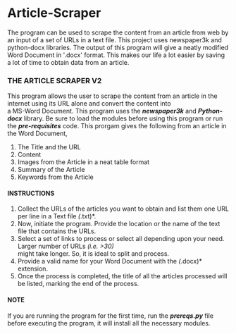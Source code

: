 # Article-Scraper
The program can be used to scrape the content from an article from web by an input of a set of URLs in a text file. This project uses newspaper3k and python-docx libraries. The output of this program will give a neatly modified Word Document in '.docx' format. This makes our life a lot easier by saving a lot of time to obtain data from an article.

### THE ARTICLE SCRAPER V2

This program allows the user to scrape the content from an article in the internet using its URL alone and convert the content into <br/> a MS-Word Document. This program uses the ***newspaper3k*** and ***Python-docx*** library. Be sure to load the modules before using this program or run the ***pre-requisites*** code. This prorgam gives the 
following from an article in the Word Document, <br/>
1. The Title and the URL                                   
2. Content                                                 
3. Images from the Article in a neat table format                              
4. Summary of the Article                                
5. Keywords from the Article 

#### INSTRUCTIONS                                            

1. Collect the URLs of the articles you want to obtain and list them one URL per line in a Text file *(*.txt)*.
2. Now, initiate the program. Provide the location or the name of the text file that contains the URLs.                                      
3. Select a set of links to process or select all depending upon your need. Larger number of URLs *(i.e. >30)* <br/> might take longer. So, it is ideal to split and process.      
4. Provide a valid name for your Word Document with the *(*.docx)* extension.                                      
5. Once the process is completed, the title of all the articles processed will be listed, marking the end of the process.                                            

#### NOTE 
If you are running the program for the first time, run the ***prereqs.py*** file before executing the program, it will install all the necessary modules.

